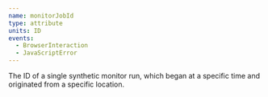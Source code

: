 ```yaml
---
name: monitorJobId
type: attribute
units: ID
events:
  - BrowserInteraction
  - JavaScriptError
---
```


The ID of a single synthetic monitor run, which began at a specific time and originated from a specific location.